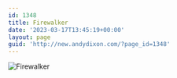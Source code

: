 ```yaml
---
id: 1348
title: Firewalker
date: '2023-03-17T13:45:19+00:00'
layout: page
guid: 'http://new.andydixon.com/?page_id=1348'
---
```


![Firewalker](https://i0.wp.com/assets.g8x2.ldn.idrivee2-23.com/posters/Firewalker%2001.jpg?w=1200&ssl=1 "Firewalker")